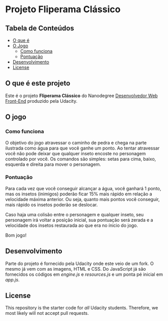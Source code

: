 # Projeto Fliperama Clássico

## Tabela de Conteúdos
* [O que é](#o-que-é-este-projeto)
* [O Jogo](#o-jogo)
  * [Como funciona](#como-funciona)
  * [Pontuação](#pontuação)
* [Desenvolvimento](#desenvolvimento)
* [License](#license)

## O que é este projeto

Este é o projeto **Fliperama Clássico** do Nanodegree [Desenvolvedor Web Front-End](https://br.udacity.com/course/front-end-web-developer-nanodegree--nd001#) produzido pela Udacity.

## O jogo
### Como funciona
O objetivo do jogo atravessar o caminho de pedra e chega na parte ilustrada como água para que você ganhe um ponto. Ao tentar atravessar você não pode deixar que qualquer inseto encoste no personagem controlado por você. Os comandos são simples: setas para cima, baixo, esquerda e direita para mover o personagem.

### Pontuação
Para cada vez que você conseguir alcançar a água, você ganhará 1 ponto, mas os insetos (inimigos) poderão ficar 15% mais rápido em relação a velocidade máxima anterior. Ou seja, quanto mais pontos você conseguir, mais rápido os insetos poderão se deslocar.

Caso haja uma colisão entre o personagem e qualquer inseto, seu personagem irá voltar a posição inicial, sua pontuação será zerada e a velocidade dos insetos restaurada ao que era no ínicio do jogo.

Bom jogo!

## Desenvolvimento
Parte do projeto é fornecido pela Udacity onde este veio de um fork. O mesmo já vem com as imagens, HTML e CSS. Do JavaScript já são fornecidos os códigos em _engine.js_ e _resources.js_ e um ponta pé inicial em _app.js_.

## License

This repository is the starter code for _all_ Udacity students. Therefore, we most likely will not accept pull requests.